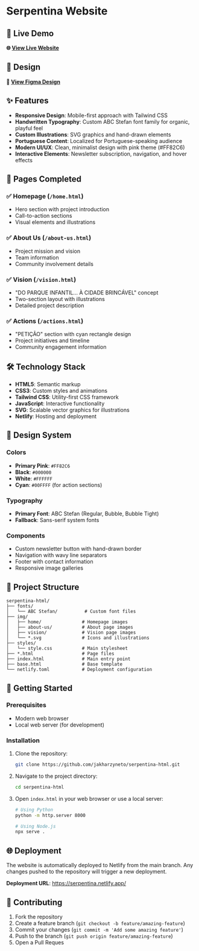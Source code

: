 # Serpentina Website

## 🚀 Live Demo

**🌐 [View Live Website](https://serpentina.netlify.app/)**

## 🎨 Design

**🎨 [View Figma Design](https://www.figma.com/design/s5U2XM7IqxXbac0tZSVxIx/Serpentina-Website-Or%C3%A7amento?node-id=0-1&p=f&t=EoFPZg0zv0tM0lHs-0)**

## ✨ Features

- **Responsive Design**: Mobile-first approach with Tailwind CSS
- **Handwritten Typography**: Custom ABC Stefan font family for organic, playful feel
- **Custom Illustrations**: SVG graphics and hand-drawn elements
- **Portuguese Content**: Localized for Portuguese-speaking audience
- **Modern UI/UX**: Clean, minimalist design with pink theme (#FF82C6)
- **Interactive Elements**: Newsletter subscription, navigation, and hover effects

## 📄 Pages Completed

### ✅ Homepage (`/home.html`)

- Hero section with project introduction
- Call-to-action sections
- Visual elements and illustrations

### ✅ About Us (`/about-us.html`)

- Project mission and vision
- Team information
- Community involvement details

### ✅ Vision (`/vision.html`)

- "DO PARQUE INFANTIL... À CIDADE BRINCÁVEL" concept
- Two-section layout with illustrations
- Detailed project description

### ✅ Actions (`/actions.html`)

- "PETIÇÃO" section with cyan rectangle design
- Project initiatives and timeline
- Community engagement information

## 🛠️ Technology Stack

- **HTML5**: Semantic markup
- **CSS3**: Custom styles and animations
- **Tailwind CSS**: Utility-first CSS framework
- **JavaScript**: Interactive functionality
- **SVG**: Scalable vector graphics for illustrations
- **Netlify**: Hosting and deployment

## 🎨 Design System

### Colors

- **Primary Pink**: `#FF82C6`
- **Black**: `#000000`
- **White**: `#FFFFFF`
- **Cyan**: `#00FFFF` (for action sections)

### Typography

- **Primary Font**: ABC Stefan (Regular, Bubble, Bubble Tight)
- **Fallback**: Sans-serif system fonts

### Components

- Custom newsletter button with hand-drawn border
- Navigation with wavy line separators
- Footer with contact information
- Responsive image galleries

## 📁 Project Structure

```
serpentina-html/
├── fonts/
│   └── ABC Stefan/          # Custom font files
├── img/
│   ├── home/               # Homepage images
│   ├── about-us/           # About page images
│   ├── vision/             # Vision page images
│   └── *.svg               # Icons and illustrations
├── styles/
│   └── style.css           # Main stylesheet
├── *.html                  # Page files
├── index.html              # Main entry point
├── base.html               # Base template
└── netlify.toml            # Deployment configuration
```

## 🚀 Getting Started

### Prerequisites

- Modern web browser
- Local web server (for development)

### Installation

1. Clone the repository:

   ```bash
   git clone https://github.com/jakharzyneto/serpentina-html.git
   ```

2. Navigate to the project directory:

   ```bash
   cd serpentina-html
   ```

3. Open `index.html` in your web browser or use a local server:

   ```bash
   # Using Python
   python -m http.server 8000

   # Using Node.js
   npx serve .
   ```

## 🌐 Deployment

The website is automatically deployed to Netlify from the main branch. Any changes pushed to the repository will trigger a new deployment.

**Deployment URL**: https://serpentina.netlify.app/

## 🤝 Contributing

1. Fork the repository
2. Create a feature branch (`git checkout -b feature/amazing-feature`)
3. Commit your changes (`git commit -m 'Add some amazing feature'`)
4. Push to the branch (`git push origin feature/amazing-feature`)
5. Open a Pull Reques
